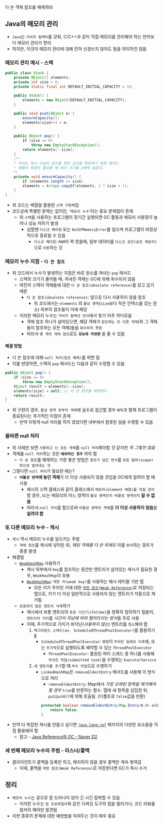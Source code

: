 다 쓴 객체 참조를 해제하라
## Java의 메모리 관리
- `Java`는 `가비지 컬렉터`를 갖춰, C/C++과 같이 직접 메모리를 관리해야 하는 언어보다 메모리 관리가 편리
- 하지만, 이것이 메모리 관리에 대해 전혀 신경쓰지 않아도 됨을 의미하진 않음
### 메모리 관리 예시 - 스택
```java
public class Stack {
	private Object[] elements;
	private int size = 0;
	private static final int DEFAULT_INITIAL_CAPACITY = 16;
	
	public Stack() {
		elements = new Object[DEFAULT_INITIAL_CAPACITY];
	}

	public void push(Object e) {
		ensureCapacity();
		elements[size++] = e;
	}
	
	public Object pop() {
		if (size == 0)
			throw new EmptyStackException();
		return elements[--size];
	}
	/**
	* 적어도 하나 이상의 원소를 위한 공간을 확보하기 위한 메서드
	* 배열의 확장이 필요할 때 마다 크기를 2배씩 늘린다.
	*/
	private void ensureCapacity() {
		if (elements.length == size)
		elements = Arrays.copyOf(elements, 2 * size + 1);
	}
}
```
- 위 코드는 배열을 활용한 `스택 구현체`임
- 코드상에 특별한 문제는 없지만, '`메모리 누수`'라는 중요 문제점이 존재
	- 위 `스택`을 사용하는 프로그램이 장기간 실행되면 GC 활동과 메모리 사용량이 늘어나 성능 저하가 발생
		- 심할땐 `디스크 페이징` 또는 `OutOfMemoryError`를 일으켜 프로그램이 비정상적으로 종료될 수 있음
			- `디스크 페이징`: `RAM`이 꽉 찼을때, 일부 데이터를 `디스크 공간(보조 메모리)`으로 `이동`하는 것
### 메모리 누수 지점 - `다 쓴 참조`
- 위 코드에서 누수가 발생하는 지점은 바로 원소를 꺼내는 `pop` 메서드
	- 스택의 크기가 줄어들 때, 꺼내진 객체는 GC에 의해 회수되지 않음
	- 여전히 스택이 객체들에 대한 `다 쓴 참조(obsolete reference)`를 갖고 있기 때문
		- `다 쓴 참조(obsolete reference)`: 앞으로 다시 사용하지 않을 참조
			- 위 코드에서는 `elements` 의 `활성 영역`(`size`보다 작은 인덱스를 갖는 원소) 외부의 참조들이 이에 해당
	- 이러한 메모리 누수는 `가비지 컬렉션 언어`에서 찾기 아주 까다로움
		- 객체 참조 하나가 살아있으면, 해당 객체가 `참조하는 또 다른 객체`(와 그 객체들이 참조하는 모든 객체)들을 `회수하지 못함`
		- 따라서 `몇 개의 객체 참조`로도 **`성능에 악영향`** 을 줄 수 있음
#### 해결 방법
- 다 쓴 참조에 대해 `null 처리(참조 해제)`를 하면 됨
- 이를 반영하면, 스택의 `pop` 메서드는 다음과 같이 수정할 수 있음
```java
public Object pop() {
	if (size == 0)
		throw new EmptyStackException();
	Object result = elements[--size];
	elements[size] = null; // 다 쓴 참조를 해제한다
	return result;
}
```
- 위 구현의 경우, `활성 영역 외부의 객체`에 실수로 접근할 경우 `NPE`과 함께 프로그램이 종료된다는 추가적인 이점이 존재
	- 만약 이렇게 null 처리를 하지 않았다면 내부에서 잘못된 일을 수행할 수 있음
### 올바른 null 처리
- 위 사례만 보면 `사용하고 난 모든 객체`를 `null 처리`해야할 것 같지만 *꼭 그렇진 않음*
- 객체를 `null 처리`하는 것은 **`예외적인 경우`** 여야 함
	- `다 쓴 참조`를 해제하는 가장 좋은 방법은 `참조가 담긴 변수`를 `유효 범위(scope) 밖으로 밀어내는 것`
- 그렇다면 `null 처리`가 필요한 때는?
	- **`비활성 영역`에 놓인 객체**가 더 이상 사용되지 않을 것임을 GC에게 알려야 할 때 사용
		- 예시의 스택 클래스와 같이 클래스에서 `메모리(element 배열)를 직접 관리`할 경우, `GC`는 메모리의 어느 영역이 `활성 영역인지 비활성 영역인지` **알 수 없음**
		- 따라서 `null 처리`를 함으로써 `비활성 영역의 객체`를 **더 이상 사용하지 않음**을 **알려야 함**
### 또 다른 메모리 누수 - 캐시
- `캐시` 역시 메모리 누수를 일으키는 주범
	- `객체 참조`를 캐시에 넣어둔 뒤, *해당 객체를 다 쓴 뒤에도* 이를 `방치`하는 경우가 종종 발생
- 해결법
	- [`WeakHashMap`](https://docs.oracle.com/javase/8/docs/api/java/util/WeakHashMap.html) 사용하기
		- 캐시 외부에서 `Key`를 참조하는 동안만 엔트리가 살아있는 캐시가 필요한 경우, `WeakHashMap`이 유용
		- [`WeakHashMap`](https://docs.oracle.com/javase/8/docs/api/java/util/WeakHashMap.html): `약한 키(weak key)`를 사용하는 해시 테이블 기반 맵
			- 모든 키가 주어진 키에 대한 [`약한 참조(Weak Reference)`](https://docs.oracle.com/javase/8/docs/api/java/lang/ref/WeakReference.html)로 저장되는 맵으로, 키가 더 이상 일반적으로 사용되지 않는 엔트리가 자동으로 제거됨
	- `유효하지 않은 엔트리 삭제`하기
		- 캐시에서 보통 엔트리의 `유효 기간(lifetime)`을 정확히 정의하기 힘들어, `엔트리의 가치`를 *시간이 지남에 따라 떨어뜨리는 방식*을 주로 사용
		- 이때, 주기적으로 가치가 바닥난(*사용하지 않는*) 엔트리를 `청소`해야 함
			1. `백그라운드 스레드(ex. ScheduledThreadPoolExecutor)`를 활용하기 [#](https://docs.oracle.com/javase/8/docs/api/index.html?java/util/concurrent/ScheduledThreadPoolExecutor.html)
				- `ScheduledThreadPoolExecutor`: `명령`이 `주어진 딜레이 이후`에, 또는 `주기적`으로 실행되도록 예약할 수 있는 `ThreadPoolExecutor`
					- `ThreadPoolExecutor`: 풀링된 여러 스레드 중 하나를 사용해 `주어진 작업(submitted task)`을 수행하는 `ExecutorService`
			2. `새 엔트리를 추가`할 때 `부수 작업`으로 수행하기
				- `LinkedHashMap`은 `removeEldestEntry` 메서드를 사용해 이 방식으로 처리
					- `removeEldestEntry`: Map에서 *가장 오래된 항목을 제거해야 할 경우* `true`를 반환하는 함수. 맵에 새 항목을 삽입한 뒤, `put`/`putAll`에 의해 호출됨. (디폴트로 `false`값을 반환)
					```java
					protected boolean removeEldestEntry(Map.Entry<K,V> eldest) {
						return false;
					}
					```
- 만약 더 복잡한 캐시를 만들고 싶다면 [`java.lang.ref`](https://docs.oracle.com/javase/8/docs/api/java/lang/ref/package-summary.html) 패키지의 다양한 요소들을 직접 활용해야 함
	- 참고 - [Java Reference와 GC - Naver D2](https://d2.naver.com/helloworld/329631)
### 세 번째 메모리 누수의 주범 - 리스너/콜백
- 클라이언트가 콜백을 등록만 하고, 해지하지 않을 경우 콜백은 계속 쌓여감
	- 이때, 콜백을 `약한 참조(Weak Reference)`로 저장한다면 GC가 즉시 수거
## 정리
- `메모리 누수`는 겉으로 잘 드러나지 않아 긴 시간 잠복할 수 있음
	- 이러한 누수는 `힙 프로파일러`와 같은 디버깅 도구의 힘을 빌리거나, 코드 리뷰를 철저히 해야만 발견됨
- 이런 종류의 문제에 대한 예방법을 익혀두는 것이 매우 중요